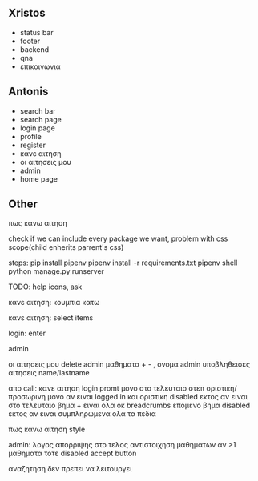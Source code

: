 ## Xristos

-   status bar
-   footer
-   backend
-   qna
-   επικοινωνια

## Antonis

-   search bar
-   search page
-   login page
-   profile
-   register
-   κανε αιτηση
-   οι αιτησεις μου
-   admin
-   home page

## Other

πως κανω αιτηση

check if we can include every package we want, problem with css scope(child enherits parrent's css)

steps:
pip install pipenv
pipenv install -r requirements.txt
pipenv shell
python manage.py runserver

TODO:
help icons, ask

κανε αιτηση: κουμπια κατω

κανε αιτηση: select items

login: enter

admin

οι αιτησεις μου delete
admin μαθηματα + - , ονομα
admin υποβληθεισες αιτησεις name/lastname

απο call:
κανε αιτηση login promt μονο στο τελευταιο στεπ
οριστικη/προσωρινη μονο αν ειναι logged in και οριστικη disabled εκτος αν ειναι στο τελευταιο βημα + ειναι ολα οκ
breadcrumbs επομενο βημα disabled εκτος αν ειναι συμπληρωμενα ολα τα πεδια

πως κανω αιτηση style

admin:
λογος απορριψης στο τελος
αντιστοιχηση μαθηματων αν >1 μαθηματα τοτε disabled accept button

αναζητηση δεν πρεπει να λειτουργει

